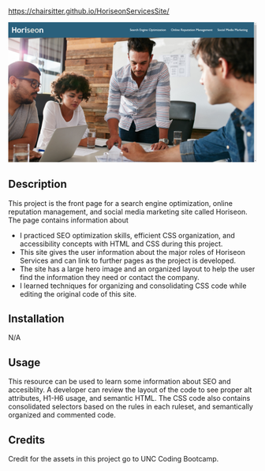 # <Horiseon Services website>

https://chairsitter.github.io/HoriseonServicesSite/

![Screenshot](./Assets/images/Screenshot.png)

## Description

This project is the front page for a search engine optimization, online reputation management, and social media marketing site called Horiseon.
The page contains information about 

- I practiced SEO optimization skills, efficient CSS organization, and accessibility concepts with HTML and CSS during this project.
- This site gives the user information about the major roles of Horiseon Services and can link to further pages as the project is developed.
- The site has a large hero image and an organized layout to help the user find the information they need or contact the company.
- I learned techniques for organizing and consolidating CSS code while editing the original code of this site.


## Installation

N/A

## Usage

This resource can be used to learn some information about SEO and accesiblity. A developer can review the layout of the code to see proper alt attributes, 
H1-H6 usage, and semantic HTML. The CSS code also contains consolidated selectors based on the rules in each ruleset, and semantically organized and commented code.

## Credits

Credit for the assets in this project go to UNC Coding Bootcamp.